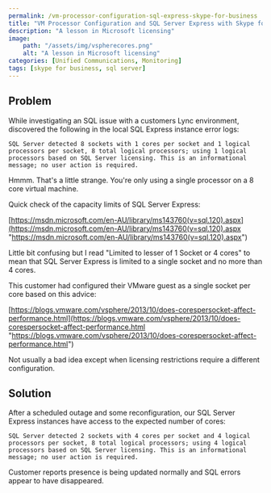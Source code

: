```yaml
---
permalink: /vm-processor-configuration-sql-express-skype-for-business
title: "VM Processor Configuration and SQL Server Express with Skype for Business (Lync)"
description: "A lesson in Microsoft licensing"
image:
    path: "/assets/img/vspherecores.png"
    alt: "A lesson in Microsoft licensing"
categories: [Unified Communications, Monitoring]
tags: [skype for business, sql server]
---
```


## Problem
While investigating an SQL issue with a customers Lync environment, discovered the following in the local SQL Express instance error logs:

~~~~
SQL Server detected 8 sockets with 1 cores per socket and 1 logical processors per socket, 8 total logical processors; using 1 logical processors based on SQL Server licensing. This is an informational message; no user action is required.
~~~~

Hmmm. That's a little strange. You're only using a single processor on a 8 core virtual machine.

Quick check of the capacity limits of SQL Server Express:

[https://msdn.microsoft.com/en-AU/library/ms143760(v=sql.120).aspx](https://msdn.microsoft.com/en-AU/library/ms143760(v=sql.120).aspx "https://msdn.microsoft.com/en-AU/library/ms143760(v=sql.120).aspx")

Little bit confusing but I read "Limited to lesser of 1 Socket or 4 cores" to mean that SQL Server Express is limited to a single socket and no more than 4 cores.

This customer had configured their VMware guest as a single socket per core based on this advice:

[https://blogs.vmware.com/vsphere/2013/10/does-corespersocket-affect-performance.html](https://blogs.vmware.com/vsphere/2013/10/does-corespersocket-affect-performance.html "https://blogs.vmware.com/vsphere/2013/10/does-corespersocket-affect-performance.html")

Not usually a bad idea except when licensing restrictions require a different configuration.

## Solution
After a scheduled outage and some reconfiguration, our SQL Server Express instances have access to the expected number of cores:

~~~~
SQL Server detected 2 sockets with 4 cores per socket and 4 logical processors per socket, 8 total logical processors; using 4 logical processors based on SQL Server licensing. This is an informational message; no user action is required.
~~~~

Customer reports presence is being updated normally and SQL errors appear to have disappeared.